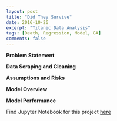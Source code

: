 ```yaml
---
layout: post
title: "Did They Survive"
date: 2016-10-26
excerpt: "Titanic Data Analysis"
tags: [Death, Regression, Model, GA]
comments: false
---
```


<b>Problem Statement</b>




<b>Data Scraping and Cleaning</b>


<b> Assumptions and Risks</b>




<b> Model Overview</b>



<b> Model Performance</b>
 

Find Jupyter Notebook for this project <a href="https://github.com/samjfalk/GA-DSI/blob/master/Projects/project_5_SFalk_Submit.ipynb">here</a>